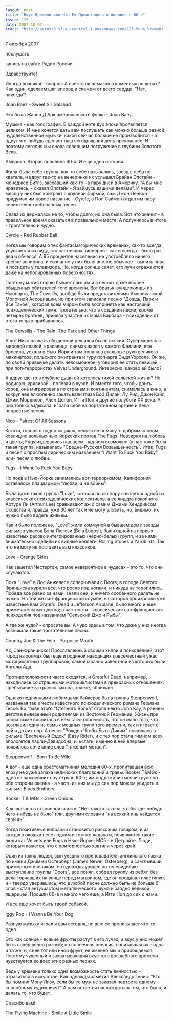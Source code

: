 ```yaml
---
layout: post
title: "Вкус Времени или Что ЕщеПроисходило в Америке в 60-е"
issue: 125
date: 2007-10-07
track: "http://aerost8.s3.eu-central-1.amazonaws.com/125-Vkus Vremeni ili Chto Esche.mp3"
---
```


7 октября 2007

послушать

запись на сайте Радио России

Здравствуйте!

Иногда возникает вопрос: А счесть ли алмазов в каменных пещерах? Как один, сделаем шаг вперед и скажем от всего сердца: "Нет, никогда"!

Joan Baez - Sweet Sir Galahad

Это была Жанна Д'Арк американского фолка - Joan Baez.

Музыка - как голография. В каждой ноте дух эпохи проявляется целиком. И мне хочется дать вам послушать как можно больше разной чудодейственной музыки, какой сейчас больше не производится - а вдруг что-нибудь сделает наш сегодняшний день прекраснее. И поэтому сегодня мы снова совершим погружение в глубины Золотого Века.

Америка. Вторая половина 60-х. И еще одна история.

Жила-была себе группа, как-то себе называлась, звезд с неба не хватала, и вдруг где-то на вечеринке их услышал Брайан Эпстайн - менеджер Битлз, заехавший как-то на пару дней в Америку. "А вы мне нравитесь, - сказал Эпстайн - Я займусь ващими делами". И через месяц у них был контракт с крупной фирмой, сам Джон Леннон придумал им новое название - Cyrcle, а Пол Саймон отдал им пару своих невостребованных песен.

Слава их держалась не то, чтобы долго, но она была. Вот что значит - в правильное время оказаться в правильном месте. А получилось в итоге - трогательно и чудно.

Cyrcle - Red Rubber Ball

Когда мы говорим о тех фантасмагорических временах, как-то всегда упускается из виду, что настоящих пионеров - как и всегда - было раз, два и обчелся. А 95 процентов населения не употребляло ничего крепче аспирина, и сознание у них было вполне обычное - выпить пива и посидеть у телевизора. Но, когда солнце сияет, его лучи отражаются даже на неполированных поверхностях.

Поэтому магия порою бывает слышна и в песнях даже вполне обыденных обитателей того времени. Вот братья-вундеркинды из Ньюпорта, The Cowsills, вообще были представителями Американской Молочной Ассоциации, но при этом записали песню "Дождь, Парк и Все Такое", которая всем миром была воспринята как настоящий психоделический гимн. Трогательно, что в создании песни, кроме четырех братьев, приняла участие их мама Барбара - психоделии от этого только прибавилось.

The Cowsills - The Rain, The Park and Other Things

А вот Нико назвать обыденной решился бы не всякий. Супермодель с мировой славой, красавица, снимавшаяся у самого Феллини, все бросила, уехала в Нью-Йорк и там попала в стальные руки великого махинатора, польского эмигранта и гуру поп-арта Энди Уорхола. Он же, по своей привычке делать невозможное, уговорил ее стать певицей при поп-террористах Velvet Underground. Интересно, каково ей было?

А вдруг где-то в глубине души ей хотелось тихой сельской жизни? Но родилась красивой - полезай в кузов. И вместо того, чтобы доить коров, она мигрировала по странам и континентам, снималась в кино, а вокруг нее влюбленно закатывали глаза Боб Дилан, Лу Рид, Джон Кэйл, Джим Моррисон, Ален Делон, Игги Поп и другие полубоги XX века. А она только вздыхала, играла себе на портативном органе и пела непростые песни.

Nico - Fairest Of All Seasons

Кстати, говоря о подпольщиках, нельзя не помянуть добрым словом коалицию вольных нью-йоркских поэтов The Fugs. Невзирая на любовь и цветы, Fugs издевались над всем, над чем возможно (у нас тоже была такая группа, называлась "Средне-Русская Возвышенность". Итак, Fugs и песня с простым лирическим названием "I Want To Fuck You Baby" или- песня о любви.

Fugs - I Want To Fuck You Baby

Но пока в Нью-Йорке занимались арт-терроризмом, Калифорния оставалось плацдармом "любви, а не войны".

Была даже такая группа "Love", которая по сю пору считается одной из классических психоделических коллективов, а ее лидера покойного Артура Ли (Arthur Lee) сравнивают аж с самим Джими Хендриксом. Сходства я, правда, уже 30 лет так и не могу уловить, но, видимо, их нужно было видеть живьем.

Как и было положено, "Love" жили коммуной в бывшем доме звезды фильмов ужасов Бэла Люгози (Bela Lugosi), были одной из первых известных расово интегрированных (черно-белых) групп, и за ними внимательно сделили их видные коллеги, Rolling Stones и Yardbirds. Так что не могу не поставить вам классиков.

Love - Orange Skies

Как заметил Честертон, самое невероятное в чудесах - это то, что они случаются.

Пока "Love" в Лос Анжелесе соперничали с Doors, в городе Святого Франциска курили все, что росло под ногами, и никуда не торопились. Победа все равно за нами, знали они, и ничего особенного делать не нужно. На той же сан-францисской клумбе, на которой произросли уже известные вам Grateful Dead и Jefferson Airplane, было много и еще примечательных цветов; в частности - классическая сан-францисская психоделия под названием "Сельский Джо и Рыбы".

А где же чудо? - спросите вы. А чудо здесь в том, что даже у них иногда возникали такие трогательные песни.

Country Joe & The Fish - Porpoise Mouth

Ах, Сан-Франциско! Прославленный своими хиппи и психоделией, этот город на холмах был еще и родиной наводящих повсеместный ужас мотоциклетных группировок, самой мрачно известной из которых были Ангелы Ада.

Противоположности часто сходятся, и Grateful Dead, например, находились со страшными мотоциклистами в прекрасных отношениях. Пребывание за гранью закона, знаете, сближает.

Однако подлинными любимцами байкеров была группа Steppenwolf, названная так в честь известного психоделического романа Германа Гессе. Во главе этого "Степного Волка" стоял некто John Kay, в раннем детстве вывезенный родителями из Восточной Германии. Жизнь при социализме воспитала в нем такую прочность, что он мало того, что возглавил одну из самых мощных групп того времени, так и играет с ней и до сих пор. А песня "Рожден Чтобы Быть Диким" появилась в фильме "Беспечный Ездок" (Easy Rider), и с тех пор стала гимном всех апологетов Харли-Дэвидсона; и, кстати, именно в ней впервые появилось сочетание слов "тяжелый металл".

Steppenwolf - Born To Be Wild

А вот - еще одна хрестоматийная мелодия 60-х, пропитавшая всю эпоху не хуже запаха индийских благовоний и травы. Booker T&MGs - одна из важнейших соул-групп 60-х; им подражали тысячи групп по обе стороны океана - а часть из них мы до сих пор можем увидеть в фильме Blues Brothers.

Booker T & MGs - Green Onions

Как сказано в старинной сказке: "Нет такого закона, чтобы где-нибудь чего-нибудь не было" или, другими словами "на всякий инь найдется свой ян".

Когда позитивные вибрации становится расхожим товаром, и из каждого окошка несет одним и тем же ладаном, появляются такие люди как Velvets или Fugs в Нью-Йорке; MC5 - в Детройте. Люди, которым кажется, что с приторностью хватили через край.

Один из таких людей, сын уездного преподавателя английского языка по имени Джимми Остерберг (James Newell Osterberg), и сам бывший примерным учеником, но однажды увидел по телевидению выступление группы "Doors", все понял, собрал группу из ребят, без дела торчавших на улице перед магазином, где он продавал пластинки, и - твердо уверившись, что в любой песне должно быть не больше 6 слов - стал энтузиастом металлического шума и заодно великой ящерицей. Прошли 60-е и много чего еще, а Игги Поп до сих с нами.

И все еще хочет быть твоей собакой.

Iggy Pop - I Wanna Be Your Dog

Разную музыку играл я вам сегодня, но всю ее пронизывает что-то одно.

Это как солнце - всякие фрукты растут в его лучах, и вкус у них может быть совершенно разный; но солнечная энергия, напитавшая их - одна и та же; и, съев тот или иной фрукт, ее именно мы и приобщаемся. Поэтому чудесный и захватывающий вкус того волшебного времени чувствуется во всех этих разных песнях.

Ведь у времени только одна возможность стать вечностью - отразиться в искусстве. Как однажды заметил Александр Генис: "Кто бы помнил Мону Лизу, если бы ее муж не заказал портрета одному способному художнику?" А нам остается наслаждаться тем, что было, и делать то, что будет.

Спасибо вам!

The Flying Machine - Smile A Little Smile
